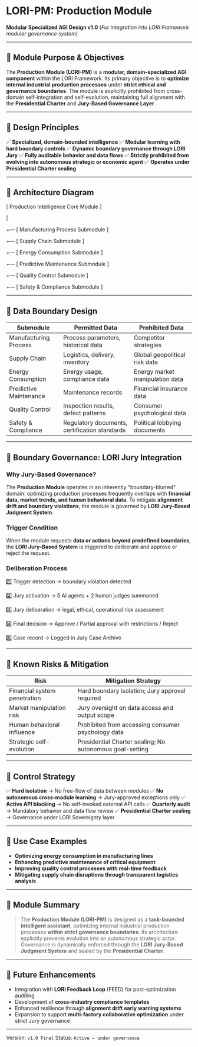 # LORI-PM: Production Module
**Modular Specialized AGI Design v1.0**
*(For integration into LORI Framework modular governance system)*

---

## 📍 Module Purpose & Objectives

The **Production Module (LORI-PM)** is a **modular, domain-specialized AGI component** within the LORI Framework.
Its primary objective is to **optimize internal industrial production processes** under **strict ethical and governance boundaries**.
The module is explicitly prohibited from cross-domain self-integration and self-evolution, maintaining full alignment with the **Presidential Charter** and **Jury-Based Governance Layer**.

---

## 📍 Design Principles

✅ **Specialized, domain-bounded intelligence**
✅ **Modular learning with hard boundary controls**
✅ **Dynamic boundary governance through LORI Jury**
✅ **Fully auditable behavior and data flows**
✅ **Strictly prohibited from evolving into autonomous strategic or economic agent**
✅ **Operates under Presidential Charter sealing**

---

## 📍 Architecture Diagram
[ Production Intelligence Core Module ]

|

+— [ Manufacturing Process Submodule ]

+— [ Supply Chain Submodule ]

+— [ Energy Consumption Submodule ]

+— [ Predictive Maintenance Submodule ]

+— [ Quality Control Submodule ]

+— [ Safety & Compliance Submodule ]

---

## 📍 Data Boundary Design

| Submodule | Permitted Data | Prohibited Data |
|-----------|----------------|-----------------|
| Manufacturing Process | Process parameters, historical data | Competitor strategies |
| Supply Chain | Logistics, delivery, inventory | Global geopolitical risk data |
| Energy Consumption | Energy usage, compliance data | Energy market manipulation data |
| Predictive Maintenance | Maintenance records | Financial insurance data |
| Quality Control | Inspection results, defect patterns | Consumer psychological data |
| Safety & Compliance | Regulatory documents, certification standards | Political lobbying documents |

---

## 📍 Boundary Governance: LORI Jury Integration

### Why Jury-Based Governance?

The **Production Module** operates in an inherently "boundary-blurred" domain:
optimizing production processes frequently overlaps with **financial data, market trends, and human behavioral data**.
To mitigate **alignment drift and boundary violations**, the module is governed by **LORI Jury-Based Judgment System**.

### Trigger Condition

When the module requests **data or actions beyond predefined boundaries**,
the **LORI Jury-Based System** is triggered to deliberate and approve or reject the request.

### Deliberation Process

1️⃣ Trigger detection → boundary violation detected

2️⃣ Jury activation → 5 AI agents + 2 human judges summoned

3️⃣ Jury deliberation → legal, ethical, operational risk assessment

4️⃣ Final decision → Approve / Partial approval with restrictions / Reject

5️⃣ Case record → Logged in Jury Case Archive

---

## 📍 Known Risks & Mitigation

| Risk | Mitigation Strategy |
|------|---------------------|
| Financial system penetration | Hard boundary isolation; Jury approval required |
| Market manipulation risk | Jury oversight on data access and output scope |
| Human behavioral influence | Prohibited from accessing consumer psychology data |
| Strategic self-evolution | Presidential Charter sealing; No autonomous goal-setting |

---

## 📍 Control Strategy

✅ **Hard isolation** → No free-flow of data between modules
✅ **No autonomous cross-module learning** → Jury-approved exceptions only
✅ **Active API blocking** → No self-invoked external API calls
✅ **Quarterly audit** → Mandatory behavior and data flow review
✅ **Presidential Charter sealing** → Governance under LORI Sovereignty layer

---

## 📍 Use Case Examples

- **Optimizing energy consumption in manufacturing lines**
- **Enhancing predictive maintenance of critical equipment**
- **Improving quality control processes with real-time feedback**
- **Mitigating supply chain disruptions through transparent logistics analysis**

---

## 📍 Module Summary

> The **Production Module (LORI-PM)** is designed as a **task-bounded intelligent assistant**,
> optimizing internal industrial production processes **within strict governance boundaries**.
> Its architecture explicitly prevents evolution into an autonomous strategic actor.
> Governance is dynamically enforced through the **LORI Jury-Based Judgment System** and sealed by the **Presidential Charter**.

---

## 📍 Future Enhancements

- Integration with **LORI Feedback Loop** (FEED) for post-optimization auditing
- Development of **cross-industry compliance templates**
- Enhanced resilience through **alignment drift early warning systems**
- Expansion to support **multi-factory collaborative optimization** under strict Jury governance

---

Version: `v1.0 Final`
Status: `Active — under governance`




